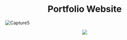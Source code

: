 <h1 align = 'center'>Portfolio Website</h1>

![Capture5](https://user-images.githubusercontent.com/66279068/166518428-59de8003-15b8-409e-bb82-3cb88ec4d194.PNG)


<section align= 'center'>
<a href = '[https://choir.netlify.app/](https://choir.netlify.app/)' target="_blank"><img src = 'https://user-images.githubusercontent.com/66279068/166517962-9f3bc5ff-1eb1-4669-9e9c-8f7042f74ef7.png'></a>
</section>
